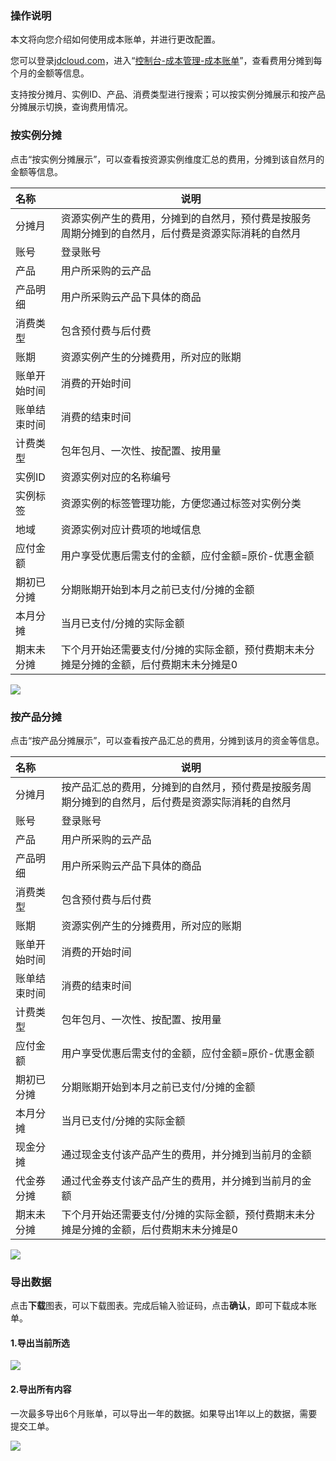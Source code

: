 ### **操作说明**

本文将向您介绍如何使用成本账单，并进行更改配置。

您可以登录[jdcloud.com](https://www.jdcloud.com/)，进入“[控制台-成本管理-成本账单](cost-allocation-console.jdcloud.com)”，查看费用分摊到每个月的金额等信息。

支持按分摊月、实例ID、产品、消费类型进行搜索；可以按实例分摊展示和按产品分摊展示切换，查询费用情况。

### 按实例分摊

点击“按实例分摊展示”，可以查看按资源实例维度汇总的费用，分摊到该自然月的金额等信息。

|  **名称**   | **说明**                                                     |
| :---------- | ----------------------------------------------------------- |
|   分摊月   | 资源实例产生的费用，分摊到的自然月，预付费是按服务周期分摊到的自然月，后付费是资源实际消耗的自然月 |
|账号|登录账号|
|产品|用户所采购的云产品|
|产品明细|用户所采购云产品下具体的商品|
|消费类型|包含预付费与后付费|
|账期|资源实例产生的分摊费用，所对应的账期|
|账单开始时间|消费的开始时间|
|账单结束时间|消费的结束时间|
|计费类型|包年包月、一次性、按配置、按用量|
|实例ID|资源实例对应的名称编号|
|实例标签|资源实例的标签管理功能，方便您通过标签对实例分类|
|地域|资源实例对应计费项的地域信息|
|应付金额|用户享受优惠后需支付的金额，应付金额=原价-优惠金额|
|期初已分摊|分期账期开始到本月之前已支付/分摊的金额|
|本月分摊|当月已支付/分摊的实际金额|
|期末未分摊|下个月开始还需要支付/分摊的实际金额，预付费期末未分摊是分摊的金额，后付费期末未分摊是0|

![](../../../image/Billingcost/guide1.png)

### 按产品分摊

点击“按产品分摊展示”，可以查看按产品汇总的费用，分摊到该月的资金等信息。

|  **名称**   | **说明**                                                     |
| :---------- | ----------------------------------------------------------- |
|分摊月|按产品汇总的费用，分摊到的自然月，预付费是按服务周期分摊到的自然月，后付费是资源实际消耗的自然月|
|账号|登录账号|
|产品|用户所采购的云产品|
|产品明细|用户所采购云产品下具体的商品|
|消费类型|包含预付费与后付费|
|账期|资源实例产生的分摊费用，所对应的账期|
|账单开始时间|消费的开始时间|
|账单结束时间|消费的结束时间|
|计费类型|包年包月、一次性、按配置、按用量|
|应付金额|用户享受优惠后需支付的金额，应付金额=原价-优惠金额|
|期初已分摊|分期账期开始到本月之前已支付/分摊的金额|
|本月分摊|当月已支付/分摊的实际金额|
|现金分摊|通过现金支付该产品产生的费用，并分摊到当前月的金额|
|代金券分摊|通过代金券支付该产品产生的费用，并分摊到当前月的金额|
|期末未分摊|下个月开始还需要支付/分摊的实际金额，预付费期末未分摊是分摊的金额，后付费期末未分摊是0|

![](../../../image/Billingcost/guide2.png)

### 导出数据

点击**下载**图表，可以下载图表。完成后输入验证码，点击**确认**，即可下载成本账单。

#### 1.导出当前所选

![](../../../image/Billingcost/export1.png)

#### 2.导出所有内容

一次最多导出6个月账单，可以导出一年的数据。如果导出1年以上的数据，需要提交工单。

![](../../../image/Billingcost/export2.png)
